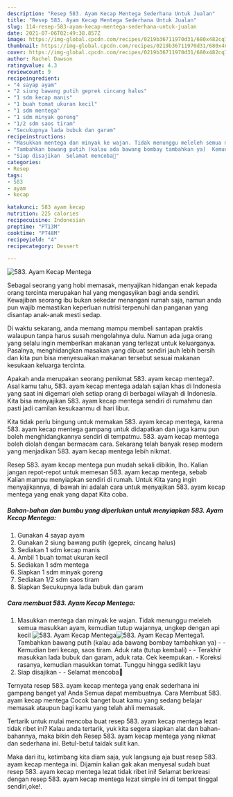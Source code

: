 ```yaml
---
description: "Resep 583. Ayam Kecap Mentega Sederhana Untuk Jualan"
title: "Resep 583. Ayam Kecap Mentega Sederhana Untuk Jualan"
slug: 114-resep-583-ayam-kecap-mentega-sederhana-untuk-jualan
date: 2021-07-06T02:49:38.857Z
image: https://img-global.cpcdn.com/recipes/0219b36711970d31/680x482cq70/583-ayam-kecap-mentega-foto-resep-utama.jpg
thumbnail: https://img-global.cpcdn.com/recipes/0219b36711970d31/680x482cq70/583-ayam-kecap-mentega-foto-resep-utama.jpg
cover: https://img-global.cpcdn.com/recipes/0219b36711970d31/680x482cq70/583-ayam-kecap-mentega-foto-resep-utama.jpg
author: Rachel Dawson
ratingvalue: 4.3
reviewcount: 9
recipeingredient:
- "4 sayap ayam"
- "2 siung bawang putih geprek cincang halus"
- "1 sdm kecap manis"
- "1 buah tomat ukuran kecil"
- "1 sdm mentega"
- "1 sdm minyak goreng"
- "1/2 sdm saos tiram"
- "Secukupnya lada bubuk dan garam"
recipeinstructions:
- "Masukkan mentega dan minyak ke wajan. Tidak menunggu meleleh semua masukkan ayam, kemudian tutup wajannya, ungkep dengan api kecil"
- "Tambahkan bawang putih (kalau ada bawang bombay tambahkan ya)  Kemudian beri kecap, saos tiram. Aduk rata (tutup kembali)  Terakhir masukkan lada bubuk dan garam, aduk rata. Cek keempukan. Koreksi rasanya, kemudian masukkan tomat. Tunggu hingga sedikit layu"
- "Siap disajikan  Selamat mencoba💜"
categories:
- Resep
tags:
- 583
- ayam
- kecap

katakunci: 583 ayam kecap 
nutrition: 225 calories
recipecuisine: Indonesian
preptime: "PT13M"
cooktime: "PT48M"
recipeyield: "4"
recipecategory: Dessert

---
```



![583. Ayam Kecap Mentega](https://img-global.cpcdn.com/recipes/0219b36711970d31/680x482cq70/583-ayam-kecap-mentega-foto-resep-utama.jpg)

Sebagai seorang yang hobi memasak, menyajikan hidangan enak kepada orang tercinta merupakan hal yang mengasyikan bagi anda sendiri. Kewajiban seorang ibu bukan sekedar menangani rumah saja, namun anda pun wajib memastikan keperluan nutrisi terpenuhi dan panganan yang disantap anak-anak mesti sedap.

Di waktu  sekarang, anda memang mampu membeli santapan praktis walaupun tanpa harus susah mengolahnya dulu. Namun ada juga orang yang selalu ingin memberikan makanan yang terlezat untuk keluarganya. Pasalnya, menghidangkan masakan yang dibuat sendiri jauh lebih bersih dan kita pun bisa menyesuaikan makanan tersebut sesuai makanan kesukaan keluarga tercinta. 



Apakah anda merupakan seorang penikmat 583. ayam kecap mentega?. Asal kamu tahu, 583. ayam kecap mentega adalah sajian khas di Indonesia yang saat ini digemari oleh setiap orang di berbagai wilayah di Indonesia. Kita bisa menyajikan 583. ayam kecap mentega sendiri di rumahmu dan pasti jadi camilan kesukaanmu di hari libur.

Kita tidak perlu bingung untuk memakan 583. ayam kecap mentega, karena 583. ayam kecap mentega gampang untuk didapatkan dan juga kamu pun boleh menghidangkannya sendiri di tempatmu. 583. ayam kecap mentega boleh diolah dengan bermacam cara. Sekarang telah banyak resep modern yang menjadikan 583. ayam kecap mentega lebih nikmat.

Resep 583. ayam kecap mentega pun mudah sekali dibikin, lho. Kalian jangan repot-repot untuk memesan 583. ayam kecap mentega, sebab Kalian mampu menyiapkan sendiri di rumah. Untuk Kita yang ingin menyajikannya, di bawah ini adalah cara untuk menyajikan 583. ayam kecap mentega yang enak yang dapat Kita coba.

<!--inarticleads1-->

##### Bahan-bahan dan bumbu yang diperlukan untuk menyiapkan 583. Ayam Kecap Mentega:

1. Gunakan 4 sayap ayam
1. Gunakan 2 siung bawang putih (geprek, cincang halus)
1. Sediakan 1 sdm kecap manis
1. Ambil 1 buah tomat ukuran kecil
1. Sediakan 1 sdm mentega
1. Siapkan 1 sdm minyak goreng
1. Sediakan 1/2 sdm saos tiram
1. Siapkan Secukupnya lada bubuk dan garam




<!--inarticleads2-->

##### Cara membuat 583. Ayam Kecap Mentega:

1. Masukkan mentega dan minyak ke wajan. Tidak menunggu meleleh semua masukkan ayam, kemudian tutup wajannya, ungkep dengan api kecil
<img src="https://img-global.cpcdn.com/steps/ae9ca2656d9faf8c/160x128cq70/583-ayam-kecap-mentega-langkah-memasak-1-foto.jpg" alt="583. Ayam Kecap Mentega"><img src="https://img-global.cpcdn.com/steps/38f455d56dc1d981/160x128cq70/583-ayam-kecap-mentega-langkah-memasak-1-foto.jpg" alt="583. Ayam Kecap Mentega">1. Tambahkan bawang putih (kalau ada bawang bombay tambahkan ya) -  - Kemudian beri kecap, saos tiram. Aduk rata (tutup kembali) -  - Terakhir masukkan lada bubuk dan garam, aduk rata. Cek keempukan. - Koreksi rasanya, kemudian masukkan tomat. Tunggu hingga sedikit layu
1. Siap disajikan -  - Selamat mencoba💜




Ternyata resep 583. ayam kecap mentega yang enak sederhana ini gampang banget ya! Anda Semua dapat membuatnya. Cara Membuat 583. ayam kecap mentega Cocok banget buat kamu yang sedang belajar memasak ataupun bagi kamu yang telah ahli memasak.

Tertarik untuk mulai mencoba buat resep 583. ayam kecap mentega lezat tidak ribet ini? Kalau anda tertarik, yuk kita segera siapkan alat dan bahan-bahannya, maka bikin deh Resep 583. ayam kecap mentega yang nikmat dan sederhana ini. Betul-betul taidak sulit kan. 

Maka dari itu, ketimbang kita diam saja, yuk langsung aja buat resep 583. ayam kecap mentega ini. Dijamin kalian gak akan menyesal sudah buat resep 583. ayam kecap mentega lezat tidak ribet ini! Selamat berkreasi dengan resep 583. ayam kecap mentega lezat simple ini di tempat tinggal sendiri,oke!.

